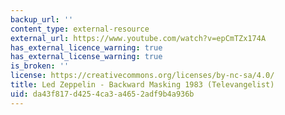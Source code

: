 ```yaml
---
backup_url: ''
content_type: external-resource
external_url: https://www.youtube.com/watch?v=epCmTZx174A
has_external_licence_warning: true
has_external_license_warning: true
is_broken: ''
license: https://creativecommons.org/licenses/by-nc-sa/4.0/
title: Led Zeppelin - Backward Masking 1983 (Televangelist)
uid: da43f817-d425-4ca3-a465-2adf9b4a936b
---
```

